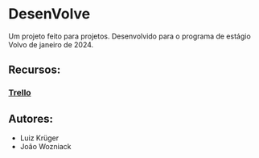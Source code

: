 # DesenVolve
Um projeto feito para projetos. Desenvolvido para o programa de estágio Volvo de janeiro de 2024.

## Recursos:
### [Trello](https://trello.com/invite/b/Cg7FfbRU/ATTI7eb7d00b66389d81cc2fd71e6258e9a87720EC6E/desenvolve)

## Autores:
- Luiz Krüger
- João Wozniack